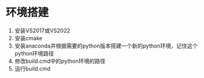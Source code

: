 # 环境搭建

1. 安装VS2017或VS2022
2. 安装cmake
3. 安装anaconda并根据需要的python版本搭建一个新的python环境，记住这个python环境路径
4. 修改build.cmd中的python环境的路径
5. 运行build.cmd